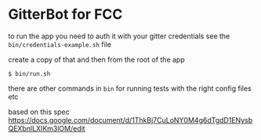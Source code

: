 # GitterBot for FCC

to run the app you need to auth it with your gitter credentials
see the `bin/credentials-example.sh` file

create a copy of that
and then from the root of the app 

    $ bin/run.sh

there are other commands in `bin` for running tests with the right config files etc

based on this spec
https://docs.google.com/document/d/1ThkBj7CuLoNY0M4g6dTgdD1ENysbQEXbnlLXIKm3lOM/edit
